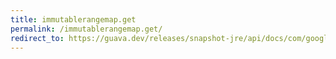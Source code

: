```yaml
---
title: immutablerangemap.get
permalink: /immutablerangemap.get/
redirect_to: https://guava.dev/releases/snapshot-jre/api/docs/com/google/common/collect/ImmutableRangeMap.html#get-K-
---
```

